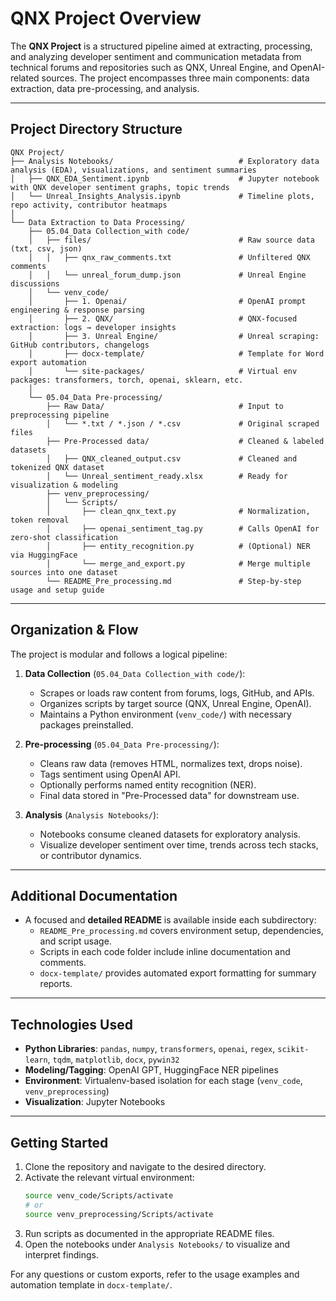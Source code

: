 
# QNX Project Overview

The **QNX Project** is a structured pipeline aimed at extracting, processing, and analyzing developer sentiment and communication metadata from technical forums and repositories such as QNX, Unreal Engine, and OpenAI-related sources. The project encompasses three main components: data extraction, data pre-processing, and analysis.

---

## Project Directory Structure

```
QNX Project/
├── Analysis Notebooks/                            # Exploratory data analysis (EDA), visualizations, and sentiment summaries
│   ├── QNX_EDA_Sentiment.ipynb                    # Jupyter notebook with QNX developer sentiment graphs, topic trends
│   └── Unreal_Insights_Analysis.ipynb             # Timeline plots, repo activity, contributor heatmaps
│
└── Data Extraction to Data Processing/
    ├── 05.04_Data Collection_with code/
    │   ├── files/                                 # Raw source data (txt, csv, json)
    │   │   ├── qnx_raw_comments.txt               # Unfiltered QNX comments
    │   │   └── unreal_forum_dump.json             # Unreal Engine discussions
    │   └── venv_code/
    │       ├── 1. Openai/                         # OpenAI prompt engineering & response parsing
    │       ├── 2. QNX/                            # QNX-focused extraction: logs → developer insights
    │       ├── 3. Unreal Engine/                  # Unreal scraping: GitHub contributors, changelogs
    │       ├── docx-template/                     # Template for Word export automation
    │       └── site-packages/                     # Virtual env packages: transformers, torch, openai, sklearn, etc.
    │
    └── 05.04_Data Pre-processing/
        ├── Raw Data/                              # Input to preprocessing pipeline
        │   └── *.txt / *.json / *.csv             # Original scraped files
        ├── Pre-Processed data/                    # Cleaned & labeled datasets
        │   ├── QNX_cleaned_output.csv             # Cleaned and tokenized QNX dataset
        │   └── Unreal_sentiment_ready.xlsx        # Ready for visualization & modeling
        ├── venv_preprocessing/
        │   └── Scripts/
        │       ├── clean_qnx_text.py              # Normalization, token removal
        │       ├── openai_sentiment_tag.py        # Calls OpenAI for zero-shot classification
        │       ├── entity_recognition.py          # (Optional) NER via HuggingFace
        │       └── merge_and_export.py            # Merge multiple sources into one dataset
        └── README_Pre_processing.md               # Step-by-step usage and setup guide
```

---

## Organization & Flow

The project is modular and follows a logical pipeline:

1. **Data Collection** (`05.04_Data Collection_with code/`):
    - Scrapes or loads raw content from forums, logs, GitHub, and APIs.
    - Organizes scripts by target source (QNX, Unreal Engine, OpenAI).
    - Maintains a Python environment (`venv_code/`) with necessary packages preinstalled.

2. **Pre-processing** (`05.04_Data Pre-processing/`):
    - Cleans raw data (removes HTML, normalizes text, drops noise).
    - Tags sentiment using OpenAI API.
    - Optionally performs named entity recognition (NER).
    - Final data stored in "Pre-Processed data" for downstream use.

3. **Analysis** (`Analysis Notebooks/`):
    - Notebooks consume cleaned datasets for exploratory analysis.
    - Visualize developer sentiment over time, trends across tech stacks, or contributor dynamics.

---

## Additional Documentation

- A focused and **detailed README** is available inside each subdirectory:
  - `README_Pre_processing.md` covers environment setup, dependencies, and script usage.
  - Scripts in each code folder include inline documentation and comments.
  - `docx-template/` provides automated export formatting for summary reports.

---

## Technologies Used

- **Python Libraries**: `pandas`, `numpy`, `transformers`, `openai`, `regex`, `scikit-learn`, `tqdm`, `matplotlib`, `docx`, `pywin32`
- **Modeling/Tagging**: OpenAI GPT, HuggingFace NER pipelines
- **Environment**: Virtualenv-based isolation for each stage (`venv_code`, `venv_preprocessing`)
- **Visualization**: Jupyter Notebooks

---

## Getting Started

1. Clone the repository and navigate to the desired directory.
2. Activate the relevant virtual environment:
   ```bash
   source venv_code/Scripts/activate
   # or
   source venv_preprocessing/Scripts/activate
   ```
3. Run scripts as documented in the appropriate README files.
4. Open the notebooks under `Analysis Notebooks/` to visualize and interpret findings.

For any questions or custom exports, refer to the usage examples and automation template in `docx-template/`.
